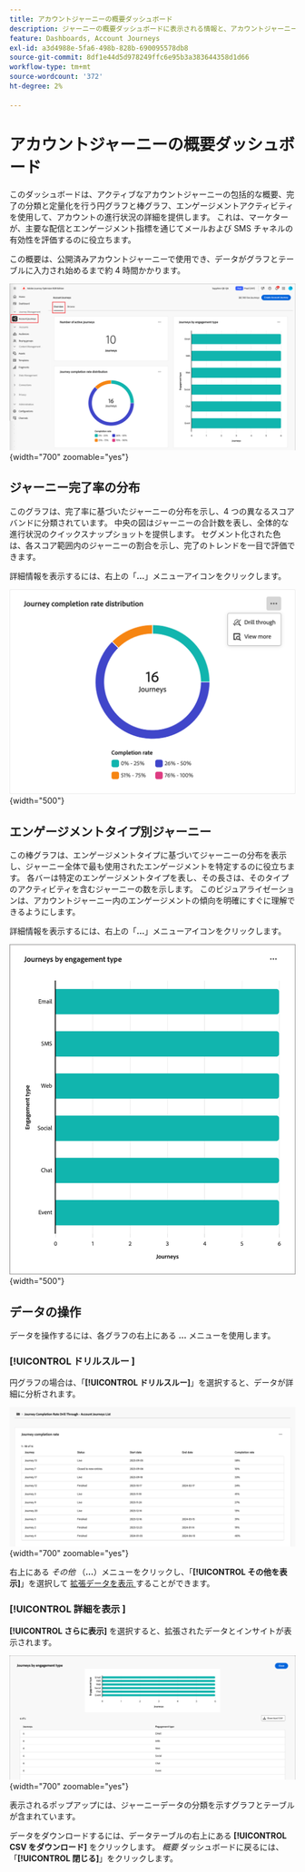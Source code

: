 ```yaml
---
title: アカウントジャーニーの概要ダッシュボード
description: ジャーニーの概要ダッシュボードに表示される情報と、アカウントジャーニー戦略の監視と管理にどう役立つかを説明します。
feature: Dashboards, Account Journeys
exl-id: a3d4988e-5fa6-498b-828b-690095578db8
source-git-commit: 8df1e44d5d978249ffc6e95b3a383644358d1d66
workflow-type: tm+mt
source-wordcount: '372'
ht-degree: 2%

---
```


# アカウントジャーニーの概要ダッシュボード

このダッシュボードは、アクティブなアカウントジャーニーの包括的な概要、完了の分類と定量化を行う円グラフと棒グラフ、エンゲージメントアクティビティを使用して、アカウントの進行状況の詳細を提供します。 これは、マーケターが、主要な配信とエンゲージメント指標を通じてメールおよび SMS チャネルの有効性を評価するのに役立ちます。

この概要は、公開済みアカウントジャーニーで使用でき、データがグラフとテーブルに入力され始めるまで約 4 時間かかります。

![ジャーニーの概要 ](./assets/journey-overview.png){width="700" zoomable="yes"}

## ジャーニー完了率の分布

このグラフは、完了率に基づいたジャーニーの分布を示し、4 つの異なるスコアバンドに分類されています。 中央の図はジャーニーの合計数を表し、全体的な進行状況のクイックスナップショットを提供します。 セグメント化された色は、各スコア範囲内のジャーニーの割合を示し、完了のトレンドを一目で評価できます。

詳細情報を表示するには、右上の「**...**」メニューアイコンをクリックします。

![ジャーニー完了率の配分 ](./assets/journey-completion-rate-distribution.png){width="500"}

## エンゲージメントタイプ別ジャーニー

この棒グラフは、エンゲージメントタイプに基づいてジャーニーの分布を表示し、ジャーニー全体で最も使用されたエンゲージメントを特定するのに役立ちます。 各バーは特定のエンゲージメントタイプを表し、その長さは、そのタイプのアクティビティを含むジャーニーの数を示します。 このビジュアライゼーションは、アカウントジャーニー内のエンゲージメントの傾向を明確にすぐに理解できるようにします。

詳細情報を表示するには、右上の「**...**」メニューアイコンをクリックします。

![ジャーニー完了率の配分 ](./assets/journeys-by-engagement-type.png){width="500"}

## データの操作

データを操作するには、各グラフの右上にある **...** メニューを使用します。

### [!UICONTROL  ドリルスルー ]

円グラフの場合は、「**[!UICONTROL ドリルスルー]**」を選択すると、データが詳細に分析されます。

![ ドリルスルーしてグラフデータにアクセス ](./assets/journey-completion-rate-drill-through.png){width="700" zoomable="yes"}

右上にある _その他_ （**...**）メニューをクリックし、「**[!UICONTROL その他を表示]**」を選択して [ 拡張データを表示 ](#view-more) することができます。

### [!UICONTROL  詳細を表示 ]

**[!UICONTROL さらに表示]** を選択すると、拡張されたデータとインサイトが表示されます。

![ 拡張データの表示 ](./assets/journeys-by-engagement-view-more.png){width="700" zoomable="yes"}

表示されるポップアップには、ジャーニーデータの分類を示すグラフとテーブルが含まれています。

データをダウンロードするには、データテーブルの右上にある **[!UICONTROL CSV をダウンロード]** をクリックします。 _概要_ ダッシュボードに戻るには、「**[!UICONTROL 閉じる]**」をクリックします。
